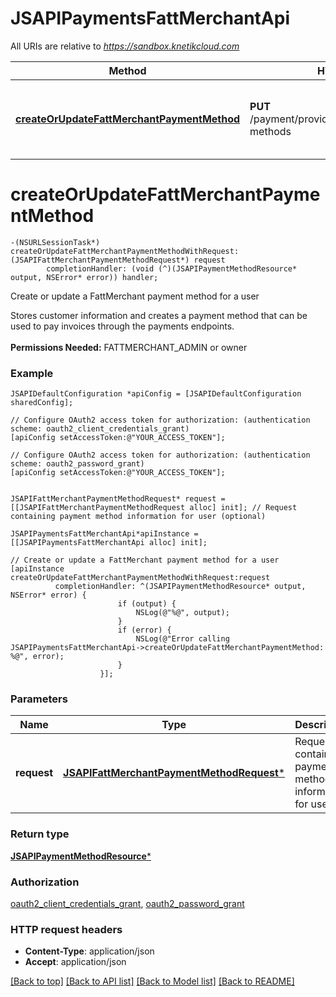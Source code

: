 # JSAPIPaymentsFattMerchantApi

All URIs are relative to *https://sandbox.knetikcloud.com*

Method | HTTP request | Description
------------- | ------------- | -------------
[**createOrUpdateFattMerchantPaymentMethod**](JSAPIPaymentsFattMerchantApi.md#createorupdatefattmerchantpaymentmethod) | **PUT** /payment/provider/fattmerchant/payment-methods | Create or update a FattMerchant payment method for a user


# **createOrUpdateFattMerchantPaymentMethod**
```objc
-(NSURLSessionTask*) createOrUpdateFattMerchantPaymentMethodWithRequest: (JSAPIFattMerchantPaymentMethodRequest*) request
        completionHandler: (void (^)(JSAPIPaymentMethodResource* output, NSError* error)) handler;
```

Create or update a FattMerchant payment method for a user

Stores customer information and creates a payment method that can be used to pay invoices through the payments endpoints. <br><br><b>Permissions Needed:</b> FATTMERCHANT_ADMIN or owner

### Example 
```objc
JSAPIDefaultConfiguration *apiConfig = [JSAPIDefaultConfiguration sharedConfig];

// Configure OAuth2 access token for authorization: (authentication scheme: oauth2_client_credentials_grant)
[apiConfig setAccessToken:@"YOUR_ACCESS_TOKEN"];

// Configure OAuth2 access token for authorization: (authentication scheme: oauth2_password_grant)
[apiConfig setAccessToken:@"YOUR_ACCESS_TOKEN"];


JSAPIFattMerchantPaymentMethodRequest* request = [[JSAPIFattMerchantPaymentMethodRequest alloc] init]; // Request containing payment method information for user (optional)

JSAPIPaymentsFattMerchantApi*apiInstance = [[JSAPIPaymentsFattMerchantApi alloc] init];

// Create or update a FattMerchant payment method for a user
[apiInstance createOrUpdateFattMerchantPaymentMethodWithRequest:request
          completionHandler: ^(JSAPIPaymentMethodResource* output, NSError* error) {
                        if (output) {
                            NSLog(@"%@", output);
                        }
                        if (error) {
                            NSLog(@"Error calling JSAPIPaymentsFattMerchantApi->createOrUpdateFattMerchantPaymentMethod: %@", error);
                        }
                    }];
```

### Parameters

Name | Type | Description  | Notes
------------- | ------------- | ------------- | -------------
 **request** | [**JSAPIFattMerchantPaymentMethodRequest***](JSAPIFattMerchantPaymentMethodRequest.md)| Request containing payment method information for user | [optional] 

### Return type

[**JSAPIPaymentMethodResource***](JSAPIPaymentMethodResource.md)

### Authorization

[oauth2_client_credentials_grant](../README.md#oauth2_client_credentials_grant), [oauth2_password_grant](../README.md#oauth2_password_grant)

### HTTP request headers

 - **Content-Type**: application/json
 - **Accept**: application/json

[[Back to top]](#) [[Back to API list]](../README.md#documentation-for-api-endpoints) [[Back to Model list]](../README.md#documentation-for-models) [[Back to README]](../README.md)

